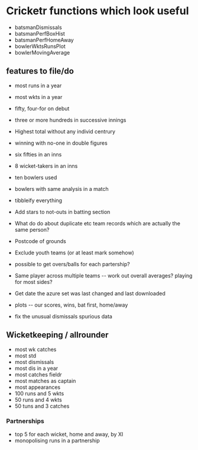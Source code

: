 # Cricketr functions which look useful

-   batsmanDismissals
-   batsmanPerfBoxHist
-   batsmanPerfHomeAway
-   bowlerWktsRunsPlot
-   bowlerMovingAverage

## features to file/do

-   most runs in a year
-   most wkts in a year
-   fifty, four-for on debut
-   three or more hundreds in successive innings
-   Highest total without any individ centrury
-   winning with no-one in double figures
-   six fifties in an inns
-   8 wicket-takers in an inns
-   ten bowlers used
-   bowlers with same analysis in a match

-   tibbleify everything
-   Add stars to not-outs in batting section
-   What do do about duplicate etc team records which are actually the same person?
-   Postcode of grounds
-   Exclude youth teams (or at least mark somehow)
-   possible to get overs/balls for each partership?
-   Same player across multiple teams -- work out overall averages? playing for most sides?
-   Get date the azure set was last changed and last downloaded
-   plots -- our scores, wins, bat first, home/away
-   fix the unusual dismissals spurious data

## Wicketkeeping / allrounder

-   most wk catches
-   most std
-   most dismissals
-   most dis in a year
-   most catches fieldr
-   most matches as captain
-   most appearances
-   100 runs and 5 wkts
-   50 runs and 4 wkts
-   50 tuns and 3 catches

### Partnerships

-   top 5 for each wicket, home and away, by XI
-   monopolising runs in a partnership
